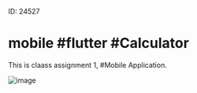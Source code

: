 ID: 24527
# mobile  #flutter  #Calculator
This is claass assignment 1, #Mobile Application.

![image](https://github.com/Deodate/mobile/assets/13644752/598aac8f-0598-4803-b1a0-c299465c94e3)
